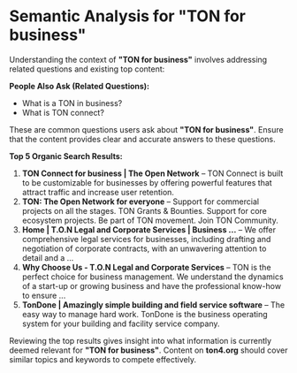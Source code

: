 # Semantic Analysis for "TON for business"

Understanding the context of **"TON for business"** involves addressing related questions and existing top content:

**People Also Ask (Related Questions):**  
- What is a TON in business?
- What is TON connect?

These are common questions users ask about **"TON for business"**. Ensure that the content provides clear and accurate answers to these questions.

**Top 5 Organic Search Results:**  
1. **TON Connect for business | The Open Network** – TON Connect is built to be customizable for businesses by offering powerful features that attract traffic and increase user retention.
2. **TON: The Open Network for everyone** – Support for commercial projects on all the stages. TON Grants & Bounties. Support for core ecosystem projects. Be part of TON movement. Join TON Community.
3. **Home | T.O.N Legal and Corporate Services | Business ...** – We offer comprehensive legal services for businesses, including drafting and negotiation of corporate contracts, with an unwavering attention to detail and a ...
4. **Why Choose Us - T.O.N Legal and Corporate Services** – TON is the perfect choice for business management. We understand the dynamics of a start-up or growing business and have the professional know-how to ensure ...
5. **TonDone | Amazingly simple building and field service software** – The easy way to manage hard work. TonDone is the business operating system for your building and facility service company.

Reviewing the top results gives insight into what information is currently deemed relevant for **"TON for business"**. Content on **ton4.org** should cover similar topics and keywords to compete effectively.
